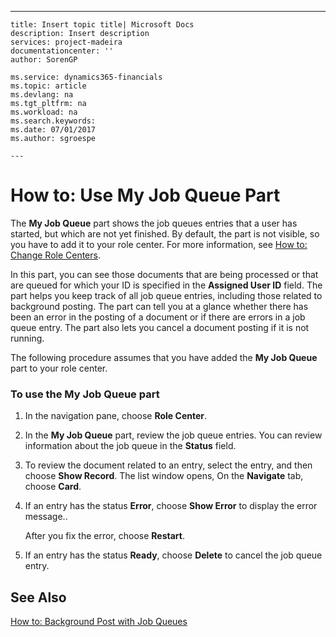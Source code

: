 ---
    title: Insert topic title| Microsoft Docs
    description: Insert description
    services: project-madeira
    documentationcenter: ''
    author: SorenGP

    ms.service: dynamics365-financials
    ms.topic: article
    ms.devlang: na
    ms.tgt_pltfrm: na
    ms.workload: na
    ms.search.keywords:
    ms.date: 07/01/2017
    ms.author: sgroespe

    ---
# How to: Use My Job Queue Part
The **My Job Queue** part shows the job queues entries that a user has started, but which are not yet finished. By default, the part is not visible, so you have to add it to your role center. For more information, see [How to: Change Role Centers](../GettingStarted/how-to-change-role-centers.md).  
  
 In this part, you can see those documents that are being processed or that are queued for which your ID is specified in the **Assigned User ID** field. The part helps you keep track of all job queue entries, including those related to background posting. The part can tell you at a glance whether there has been an error in the posting of a document or if there are errors in a job queue entry. The part also lets you cancel a document posting if it is not running.  
  
 The following procedure assumes that you have added the **My Job Queue** part to your role center.  
  
### To use the My Job Queue part  
  
1.  In the navigation pane, choose **Role Center**.  
  
2.  In the **My Job Queue** part, review the job queue entries. You can review information about the job queue in the **Status** field.  
  
3.  To review the document related to an entry, select the entry, and then choose **Show Record**. The list window opens, On the **Navigate** tab, choose **Card**.  
  
4.  If an entry has the status **Error**, choose **Show Error** to display the error message..  
  
     After you fix the error, choose **Restart**.  
  
5.  If an entry has the status **Ready**, choose **Delete** to cancel the job queue entry.  
  
## See Also  
 [How to: Background Post with Job Queues](../SetupAndAdministration/how-to-background-post-with-job-queues.md)